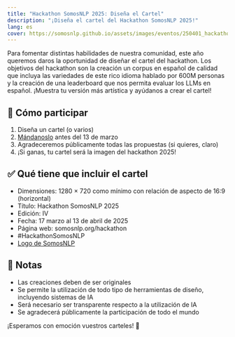 ```yaml
---
title: "Hackathon SomosNLP 2025: Diseña el Cartel"
description: "¡Diseña el cartel del Hackathon SomosNLP 2025!"
lang: es
cover: https://somosnlp.github.io/assets/images/eventos/250401_hackathon_sinfecha.jpg
---
```


Para fomentar distintas habilidades de nuestra comunidad, este año queremos daros la oportunidad de diseñar el cartel del hackathon. Los objetivos del hackathon son la creación un corpus en español de calidad que incluya las variedades de este rico idioma hablado por 600M personas y la creación de una leaderboard que nos permita evaluar los LLMs en español. ¡Muestra tu versión más artística y ayúdanos a crear el cartel!

## 🎨 Cómo participar

1. Diseña un cartel (o varios)
2. [Mándanoslo](https://forms.gle/iJrKZtBXvnAk5Ji38) antes del 13 de marzo
3. Agradeceremos públicamente todas las propuestas (si quieres, claro)
4. ¡Si ganas, tu cartel será la imagen del hackathon 2025!

## ✅ Qué tiene que incluir el cartel

- Dimensiones: 1280 × 720 como mínimo con relación de aspecto de 16:9 (horizontal)
- Título: Hackathon SomosNLP 2025
- Edición: IV
- Fecha: 17 marzo al 13 de abril de 2025
- Página web: somosnlp.org/hackathon
- #HackathonSomosNLP
- [Logo de SomosNLP](https://github.com/somosnlp/assets/blob/main/logo_somos_nlp.png)

## 📝 Notas

- Las creaciones deben de ser originales
- Se permite la utilización de todo tipo de herramientas de diseño, incluyendo sistemas de IA
- Será necesario ser transparente respecto a la utilización de IA
- Se agradecerá públicamente la participación de todo el mundo

¡Esperamos con emoción vuestros carteles! 🤩

<!-- Idea: Hilo en twitter con los carteles por orden de entrega -->
